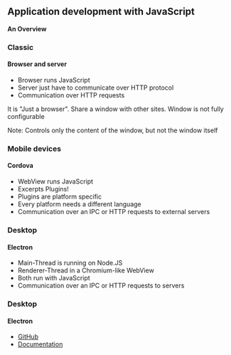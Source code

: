## Application development with JavaScript
**An Overview**


### Classic
#### Browser and server

* Browser runs JavaScript
* Server just have to communicate over HTTP protocol
* Communication over HTTP requests

It is "Just a browser". Share a window with other sites. Window is not fully configurable<!-- .element: class="fragment fade-up" -->

Note: Controls only the content of the window, but not the window itself


### Mobile devices
#### Cordova

* WebView runs JavaScript
* Excerpts Plugins!
* Plugins are platform specific
* Every platform needs a different language
* Communication over an IPC or HTTP requests to external servers


### Desktop
#### Electron

* Main-Thread is running on Node.JS
* Renderer-Thread in a Chromium-like WebView
* Both run with JavaScript
* Communication over an IPC or HTTP requests to servers


### Desktop
#### Electron

* [GitHub](https://github.com/electron/electron/)
* [Documentation](https://electronjs.org/docs)


